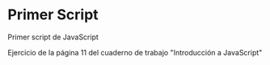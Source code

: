 # Primer Script
 Primer script de JavaScript

 Ejercicio de la página 11 del cuaderno de trabajo "Introducción a JavaScript"

